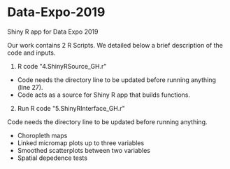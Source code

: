 # Data-Expo-2019
Shiny R app for Data Expo 2019

Our work contains 2 R Scripts. We detailed below a brief description of the code and inputs.

1. R code "4.ShinyRSource_GH.r"
- Code needs the directory line to be updated before running anything (line 27).
- Code acts as a source for Shiny R app that builds functions.

2. Run R code "5.ShinyRInterface_GH.r"
   
Code needs the directory line to be updated before running anything.
- Choropleth maps
- Linked micromap plots up to three variables
- Smoothed scatterplots between two variables
- Spatial depedence tests
